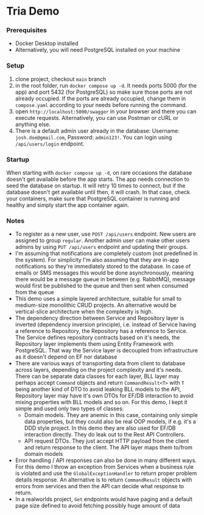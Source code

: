 # Tria Demo

### Prerequisites

- Docker Desktop installed
- Alternatively, you will need PostgreSQL installed on your machine

### Setup

1. clone project, checkout `main` branch
2. in the root folder, run `docker compose up -d`. It needs ports 5000 (for the app) and port 5432 (for PostgreSQL) so make sure those ports are not already occupied. If the ports are already occupied, change them in `compose.yaml` according to your needs before running the command.
3. open `http://localhost:5000/swagger` in your browser and there you can execute requests. Alternatively, you can use Postman or cURL or anything else.
4. There is a default admin user already in the database: Username: `josh.doe@gmail.com`, Password: `admin123!`. You can login using `/api/users/login` endpoint.

### Startup
When starting with `docker compose up -d`, on rare occasions the database doesn't get available before the app starts. The app needs connection to seed the database on startup. It will retry 10 times to connect, but if the database doesn't get available until then, it will crash. In that case, check your containers, make sure that PostgreSQL container is running and healthy and simply start the app container again.

### Notes

* To register as a new user, use `POST /api/users` endpoint. New users are assigned to group `regular`. Another admin user can make other users admins by using `PUT /api/users` endpoint and updating their groups.
* I'm assuming that notifications are completely custom (not predefined in the system). For simplicity I'm also assuming that they are in-app notifications so they're immediately stored to the database. In case of emails or SMS messages this would be done asynchronously, meaning there would be a message queue in between (e.g. RabbitMQ), message would first be published to the queue and then sent when consumed from the queue
* This demo uses a simple layered architecture, suitable for small to medium-size monolithic CRUD projects. An alternative would be vertical-slice architecture when the complexity is high. 
* The dependency direction between Service and Repository layer is inverted (dependency inversion principle), i.e. instead of Service having a reference to Repository, the Repository has a reference to Service. The Service defines repository contracts based on it's needs, the Repository layer implements them using Entity Framework with PostgreSQL. That way the Service layer is decoupled from infrastructure as it doesn't depend on EF nor database
* There are various ways of transporting data from client to database across layers, depending on the project complexity and it's needs. There can be separate data classes for each layer, BLL layer may perhaps accept `Command` objects and return `CommandResult<T>` with `T` being another kind of DTO to avoid leaking BLL models to the API, Repository layer may have it's own DTOs for EF/DB interaction to avoid mixing properties with BLL models and so on. For this demo, I kept it simple and used only two types of classes:
  * Domain models. They are anemic in this case, containing only simple data properties, but they could also be real OOP models, if e.g. it's a DDD style project. In this demo they are also used for EF/DB interaction directly. They do leak out to the Rest API Controllers.
  * API request DTOs. They just accept HTTP payload from the client and return response to the client. The API layer maps them to/from domain models
* Error handling / API responses can also be done in many different ways. For this demo I throw an exception from Services when a business rule is violated and use the `GlobalExceptionHandler` to return proper problem details response. An alternative is to return `CommandResult` objects with errors from services and then the API can decide what response to return.
* In a realworlds project, `Get` endpoints would have paging and a default page size defined to avoid fetching possibly huge amount of data
